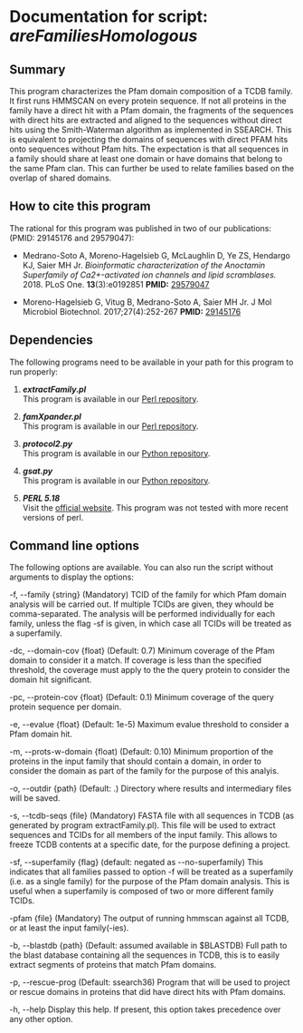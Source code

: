 # Documentation for script: _areFamiliesHomologous_

## Summary
This program characterizes the Pfam domain composition of a TCDB family. It first runs 
HMMSCAN on every protein sequence. If not all proteins in the family have a direct hit 
with a Pfam domain, the fragments of the sequences with direct hits are extracted and 
aligned to the sequences without direct hits using the Smith-Waterman algorithm as 
implemented in SSEARCH. This is equivalent to projecting the domains of sequences with 
direct PFAM hits onto sequences without Pfam hits. The expectation is that all sequences 
in a family should share at least one domain or have domains that belong to the same 
Pfam clan. This can further be used to relate families based on the overlap of shared 
domains. 

## How to cite this program
The rational for this program was published in two of our publications: 
(PMID: 29145176 and 29579047):

  * Medrano-Soto A, Moreno-Hagelsieb G, McLaughlin D, Ye ZS, Hendargo KJ, Saier MH Jr. 
  _Bioinformatic characterization of the Anoctamin Superfamily of Ca2+-activated ion 
  channels and lipid scramblases._  2018. PLoS One. **13**(3):e0192851
  **PMID:** [29579047](https://www.ncbi.nlm.nih.gov/pubmed/?term=29579047) 
  
  * Moreno-Hagelsieb G, Vitug B, Medrano-Soto A, Saier MH Jr.
  J Mol Microbiol Biotechnol. 2017;27(4):252-267
  **PMID:** [29145176](https://www.ncbi.nlm.nih.gov/pubmed/?term=29145176)


## Dependencies
The following programs need to be available in your path for this 
program to run properly:

1. **_extractFamily.pl_**  
This program is available in our [Perl repository](https://github.com/SaierLaboratory/TCDBtools). 

2. **_famXpander.pl_**  
This program is available in our [Perl repository](https://github.com/SaierLaboratory/TCDBtools). 

3. **_protocol2.py_**  
This program is available in our [Python repository](https://github.com/SaierLaboratory/BioVx).

4. **_gsat.py_**  
This program is available in our [Python repository](https://github.com/SaierLaboratory/BioVx).

5. **_PERL 5.18_**  
Visit the [official website](https://www.perl.org/). This program 
was not tested with more recent versions of perl.

## Command line options
The following options are available. You can also run the 
script without arguments to display the options:


 -f, --family {string} (Mandatory)
  TCID of the family for which Pfam domain analysis will be carried out.
  If multiple TCIDs are given, they whould be comma-separated. The analysis
  will be performed individually for each family, unless the flag -sf is
  given, in which case all TCIDs will be treated as a superfamily.

 -dc, --domain-cov {float} (Default: 0.7)
  Minimum coverage of the Pfam domain to consider it a match. If coverage
  is less than the specified threshold, the coverage must apply to the
  the query protein to consider the domain hit significant.

 -pc, --protein-cov {float} (Default: 0.1)
  Minimum coverage of the query protein sequence per domain.

 -e, --evalue {float} (Default: 1e-5)
  Maximum evalue threshold to consider a Pfam domain hit.

 -m, --prots-w-domain {float) (Default: 0.10)
  Minimum proportion of the proteins in the input family that should
  contain a domain, in order to consider the domain as part of the
  family for the purpose of this analyis.

 -o, --outdir {path} (Default: .)
  Directory where results and intermediary files will be saved.

 -s, --tcdb-seqs {file} (Mandatory)
  FASTA file with all sequences in TCDB (as generated by program
  extractFamily.pl). This file will be used to extract sequences
  and TCIDs for all members of the input family. This allows to
  freeze TCDB contents at a specific date, for the purpose defining
  a project.

 -sf, --superfamily {flag} (default: negated as --no-superfamily)
  This indicates that all families passed to option -f will be
  treated as a superfamily (i.e. as a single family) for the purpose of
  the Pfam domain  analysis. This is useful when a superfamily is
  composed of two or more different family TCIDs.

 -pfam {file} (Mandatory)
  The output of running hmmscan against all TCDB, or at least the input
  family(-ies).

 -b, --blastdb {path} (Default: assumed available in $BLASTDB)
  Full path to the blast database containing all the sequences in
  TCDB, this is to easily extract segments of proteins that match
  Pfam domains.

 -p, --rescue-prog (Default: ssearch36)
  Program that will be used to project or rescue domains in
  proteins that did have direct hits with Pfam domains.

 -h, --help
  Display this help. If present, this option takes precedence over any
  other option.

